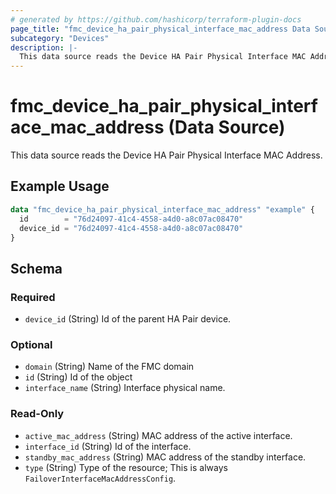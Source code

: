 ```yaml
---
# generated by https://github.com/hashicorp/terraform-plugin-docs
page_title: "fmc_device_ha_pair_physical_interface_mac_address Data Source - terraform-provider-fmc"
subcategory: "Devices"
description: |-
  This data source reads the Device HA Pair Physical Interface MAC Address.
---
```


# fmc_device_ha_pair_physical_interface_mac_address (Data Source)

This data source reads the Device HA Pair Physical Interface MAC Address.

## Example Usage

```terraform
data "fmc_device_ha_pair_physical_interface_mac_address" "example" {
  id        = "76d24097-41c4-4558-a4d0-a8c07ac08470"
  device_id = "76d24097-41c4-4558-a4d0-a8c07ac08470"
}
```

<!-- schema generated by tfplugindocs -->
## Schema

### Required

- `device_id` (String) Id of the parent HA Pair device.

### Optional

- `domain` (String) Name of the FMC domain
- `id` (String) Id of the object
- `interface_name` (String) Interface physical name.

### Read-Only

- `active_mac_address` (String) MAC address of the active interface.
- `interface_id` (String) Id of the interface.
- `standby_mac_address` (String) MAC address of the standby interface.
- `type` (String) Type of the resource; This is always `FailoverInterfaceMacAddressConfig`.
